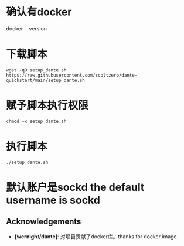 # 确认有docker
docker --version

# 下载脚本
```
wget -qO setup_dante.sh https://raw.githubusercontent.com/scoltzero/dante-quickstart/main/setup_dante.sh
```

# 赋予脚本执行权限
```
chmod +x setup_dante.sh
```

# 执行脚本
```
./setup_dante.sh
```
# 默认账户是sockd the default username is sockd


## Acknowledgements

- **[wernight/dante]**: 对项目贡献了docker库。thanks for docker image.
